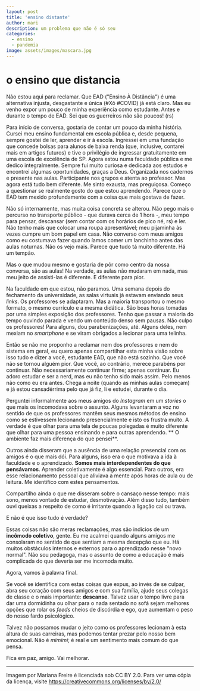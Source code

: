 ```yaml
---
layout: post
title: 'ensino distante'
author: mari
description: um problema que não é só seu
categories:
  - ensino
  - pandemia
image: assets/images/mascara.jpg
---
```

# o ensino que distancia
Não estou aqui para reclamar. Que EAD ("Ensino À Distância") é uma alternativa injusta, desgastante e única (#Xô #COVID) já está claro. Mas eu venho expor um pouco de minha experiência como estudante. Antes e durante o tempo de EAD. Sei que os guerreiros não são poucos! (rs)

Para início de conversa, gostaria de contar um pouco da minha história. Cursei meu ensino fundamental em escola pública e, desde pequena, sempre gostei de ler, aprender e ir à escola. Ingressei em uma fundação que concede bolsas para alunos de baixa renda (que, inclusive, contarei mais em artigos futuros) e tive o privilégio de ingressar gratuitamente em uma escola de excelência de SP. Agora estou numa faculdade pública e me dedico integralmente. Sempre fui muito curiosa e dedicada aos estudos e encontrei algumas oportunidades, graças a Deus. Organizada nos cadernos e presente nas aulas. Participante nos grupos e atenta ao professor. Mas agora está tudo bem diferente. Me sinto exausta, mas preguiçosa. Começo a questionar se realmente gosto do que estou aprendendo. Parece que o EAD tem mexido profundamente com a coisa que mais gostava de fazer.

Não só internamente, mas muita coisa concreta se alterou. Não pego mais o percurso no transporte público - que durava cerca de 1 hora -, meu tempo para pensar, descansar (sem contar com os horários de pico né, rs) e ler. Não tenho mais que colocar uma roupa apresentável; meu pijaminha às vezes cumpre um bom papel em casa. Não converso com meus amigos como eu costumava fazer quando íamos comer um lanchinho antes das aulas noturnas. Não os vejo mais. Parece que tudo tá muito diferente. Há um tempão. 

Mas o que mudou mesmo e gostaria de pôr como centro da nossa conversa, são as aulas! Na verdade, as aulas não mudaram em nada, mas meu jeito de assisti-las é diferente. E diferente para pior. 

Na faculdade em que estou, não paramos. Uma semana depois do fechamento da universidade, as salas virtuais já estavam enviando seus *links*. Os professores se adaptaram. Mas a maioria transportou o mesmo formato, o mesmo currículo e a mesma didática. São boas horas tomadas por uma simples exposição dos professores. Tenho que passar a maioria do tempo ouvindo parada e vendo um conteúdo denso sem pausas. Não culpo os professores! Para alguns, dou parabenizações, até. Alguns deles, nem mexiam no *smartphone* e se viram obrigados a lecionar para uma telinha. 

Então se não me proponho a reclamar nem dos professores e nem do sistema em geral, eu quero apenas compartilhar esta minha visão sobre isso tudo e dizer a você, estudante EAD, que não está sozinho. Que você não se tornou alguém pior. Que você, ao contrário, merece parabéns por continuar. Não necessariamente continuar firme; apenas continuar. Eu adoro estudar e ser a nerd, mas eu não tenho sido mais assim. Pelo menos não como eu era antes. Chega a noite (quando as minhas aulas começam) e já estou cansadérrima pelo que já fiz, li e estudei, durante o dia. 

Perguntei informalmente aos meus amigos do *Instagram* em um *stories* o que mais os incomodava sobre o assunto. Alguns levantaram a voz no sentido de que os professores mantêm seus mesmos métodos de ensino como se estivessem lecionando presencialmente e isto os frustra muito. A verdade é que olhar para uma tela de poucas polegadas é muito diferente que olhar para uma pessoa ensinando e para outras aprendendo. ** O ambiente faz mais diferença do que pensei**. 

Outros ainda disseram que a ausência de uma relação presencial com os amigos é o que mais dói. Para alguns, isso era o que motivava a ida à faculdade e o aprendizado. **Somos mais interdependentes do que pensávamos**. Aprender coletivamente é algo essencial. Para outros, era esse relacionamento pessoal que aliviava a mente após horas de aula ou de leitura. Me identifico com estes pensamentos. 

Compartilho ainda o que me disseram sobre o cansaço nesse tempo: mais sono, menos vontade de estudar, desmotivação. Além disso tudo, também ouvi queixas a respeito de como é irritante quando a ligação cai ou trava.

E não é que isso tudo é verdade?

Essas coisas não são meras reclamações, mas são indícios de um **incômodo coletivo**, gente. Eu me acalmei quando alguns amigos me consolaram no sentido de que sentiam a mesma decepção que eu. Há muitos obstáculos internos e externos para o aprendizado nesse "novo normal". Não sou pedagoga, mas o assunto de como a educação é mais complicada do que deveria ser me incomoda muito. 

Agora, vamos à palavra final.

Se você se identifica com estas coisas que expus, ao invés de se culpar, abra seu coração com seus amigos e com sua família, ajude seus colegas de classe e o mais importante: **descanse**. Talvez usar o tempo livre para dar uma dormidinha ou olhar para o nada sentado no sofá sejam melhores opções que rolar os *feeds* cheios de discórdia e ego, que aumentam o peso do nosso fardo psicológico. 

Talvez não possamos mudar o jeito como os professores lecionam à esta altura de suas carreiras, mas podemos tentar prezar pelo nosso bem emocional. Não é *mimimi*; é real e um sentimento mais comum do que pensa. 

Fica em paz, amigo. Vai melhorar. 

---
Imagem por Mariana Freire é licenciada sob CC BY 2.0. Para ver uma cópia da licença, visite https://creativecommons.org/licenses/by/2.0/
